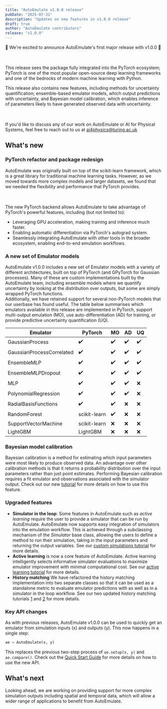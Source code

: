 ```yaml
---
title: "AutoEmulate v1.0.0 release"
pubDate: "2025-07-31"
description: "Updates on new features in v1.0.0 release"
draft: true
author: "AutoEmulate contributors"
release: "v1.0.0"
---
```


🎉 We're excited to announce AutoEmulate's first major release with v1.0.0 🎉

<br/><br/>
This release sees the package fully integrated into the PyTorch ecosystem; PyTorch is one of the most popular open-source deep learning frameworks and one of the bedrocks of modern machine learning with Python.

This release also contains new features, including methods for uncertainty quantification;  ensemble-based emulator models, which output predictions with uncertainty, and Bayesian model calibration, which enables inference of parameters likely to have generated observed data with uncertainty.

<br/><br/>
If you'd like to discuss any of our work on AutoEmulate or AI for Physical Systems, feel free to reach out to us at ai4physics@turing.ac.uk

## What's new

### PyTorch refactor and package redesign

AutoEmulate was originally built on top of the scikit-learn framework, which is a great library for traditional machine learning tasks. However, as we moved towards more complex models and larger datasets, we found that we needed the flexibility and performance that PyTorch provides.

<br/><br/>
The new PyTorch backend allows AutoEmulate to take advantage of PyTorch's powerful features, including (but not limited to):

- Leveraging GPU acceleration, making training and inference much faster.
- Enabling automatic differentiation via PyTorch's autograd system.
- Seamlessly integrating AutoEmulate with other tools in the broader ecosystem, enabling end-to-end emulation workflows.

### A new set of Emulator models

AutoEmulate v1.0.0 includes a new set of Emulator models with a variety of different architectures, built on top of PyTorch (and GPyTorch for Gaussian processes). Many of these are custom implementations built by the AutoEmulate team, including ensemble models where we quantify uncertainty by looking at the distribution over outputs, but some are simply wrapped PyTorch functions.
<br/>
Additionally, we have retained support for several non-PyTorch models that our userbase has found useful. The table below summarises which emulators available in this release are implemented in PyTorch, support multi-output emulation (MO), use auto-differentiation (AD) for training, or provide predictive uncertainty quantification (UQ).

| Emulator | PyTorch | MO | AD | UQ |
|----------|-------|---------|----|----|
| GaussianProcess | ✔️ | ✔️ | ✔️ | ✔️ |
| GaussianProcessCorrelated | ✔️ | ✔️ | ✔️ | ✔️ |
| EnsembleMLP | ✔️ | ✔️ | ✔️ | ✔️ |
| EnsembleMLPDropout | ✔️ | ✔️ | ✔️ | ✔️ |
| MLP | ✔️ | ✔️ | ✔️ | ❌ |
| PolynomialRegression | ✔️ | ✔️ | ✔️ | ❌ |
| RadialBasisFunctions | ✔️ | ✔️ | ❌ | ❌ |
| RandomForest | scikit-learn  | ✔️ | ❌ | ❌ |
| SupportVectorMachine | scikit-learn | ❌ | ❌ | ❌ |
| LightGBM | LightGBM | ❌ | ❌ | ❌ |

### Bayesian model calibration

Bayesian calibration is a method for estimating which input parameters were most likely to produce observed data. An advantage over other calibration methods is that it returns a probability distribution over the input parameters rather than just point estimates.
Performing Bayesian calibration requires a fit emulator and observations associated with the simulator output. Check out our new [tutorial](<URL>) for more details on how to use this feature.

### Upgraded features

- **Simulator in the loop**: Some features in AutoEmulate such as *active learning* require the user to provide a simulator that can be run by AutoEmulate. AutoEmulate now supports easy integration of simulators into the emulation workflow. This is achieved through a subclassing mechanism of the *Simulator* base class, allowing the users to define a method to run their simulation, taking in the input parameters and returning the output variables. See our [custom simulations tutorial](<URL>) for more details.
- **Active learning** is now a core feature of AutoEmulate. Active learning intelligently selects informative simulator evaluations to maximize emulator improvement with minimal computational cost. See our [active learning tutorial](<URL>) for more details.
- **History matching** We have refactored the history matching implementation into two separate classes so that it can be used as a standalone metric to evaluate emulator predictions with as well as in a simulator in the loop workflow. See our two updated history matching tutorials [1](<URL>) and [2](<URL>) for more details.

### Key API changes

As with previous releases, AutoEmulate v1.0.0 can be used to quickly get an emulator from simulation inputs (x) and outputs (y). This now happens in a single step:

```python
ae = AutoEmulate(x, y)
```

This replaces the previous two-step process of `ae.setup(x, y)` and `ae.compare()`. Check out the [Quick Start Guide](<URL>) for more details on how to use the new API.

## What's next

Looking ahead, we are working on providing support for more complex simulation outputs including spatial and temporal data, which will allow a wider range of applications to benefit from AutoEmulate.
